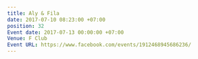 ```yaml
---
title: Aly & Fila
date: 2017-07-10 08:23:00 +07:00
position: 32
Event date: 2017-07-13 00:00:00 +07:00
Venue: F Club
Event URL: https://www.facebook.com/events/1912468945686236/
---
```


